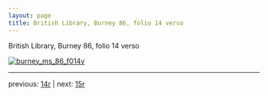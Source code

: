 ```yaml
---
layout: page
title: British Library, Burney 86, folio 14 verso
---
```


British Library, Burney 86, folio 14 verso

[![burney_ms_86_f014v](http://www.homermultitext.org/iipsrv?IIIF=/project/homer/pyramidal/deepzoom/bl/burney86imgs/v1/burney_ms_86_f014v.tif/full/800,/0/default.jpg)](http://www.homermultitext.org/ict2/?urn=urn:cite2:bl:burney86imgs.v1:burney_ms_86_f014v) 

---

previous:  [14r](../14r/) | next: [15r](../15r/)